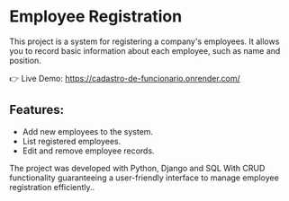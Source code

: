 # Employee Registration

This project is a system for registering a company's employees. It allows you to record basic information about each employee, such as name and position.

👉 Live Demo: https://cadastro-de-funcionario.onrender.com/

## Features:
- Add new employees to the system.
- List registered employees.
- Edit and remove employee records.
  
The project was developed with Python, Django and SQL With CRUD functionality guaranteeing a user-friendly interface to manage employee registration efficiently..
